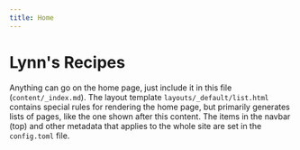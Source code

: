 ```yaml
---
title: Home
---
```


# Lynn's Recipes

Anything can go on the home page, just include it in this file (`content/_index.md`).
The layout template `layouts/_default/list.html` contains special rules for rendering the home page, but primarily generates lists of pages, like the one shown after this content.
The items in the navbar (top) and other metadata that applies to the whole site are set in the `config.toml` file.
